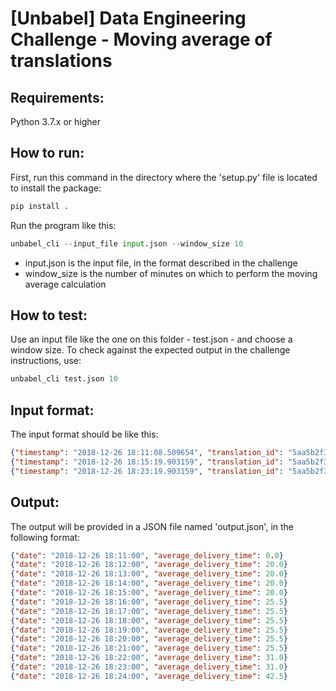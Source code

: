 # [Unbabel] Data Engineering Challenge - Moving average of translations

## Requirements:
Python 3.7.x or higher

## How to run:
First, run this command in the directory where the 'setup.py' file is located to install the package:
```python
pip install .
```


Run the program like this:
```python
unbabel_cli --input_file input.json --window_size 10
``` 
+ input.json is the input file, in the format described in the challenge
+ window_size is the number of minutes on which to perform the moving average calculation

## How to test:
Use an input file like the one on this folder - test.json - and choose a window size.
To check against the expected output in the challenge instructions, use:
```python
unbabel_cli test.json 10
```

## Input format:
The input format should be like this:
```json
{"timestamp": "2018-12-26 18:11:08.509654", "translation_id": "5aa5b2f39f7254a75aa5", "source_language": "en", "target_language": "fr", "client_name": "airliberty", "event_name": "translation_delivered", "nr_words": 30, "duration": 20}
{"timestamp": "2018-12-26 18:15:19.903159", "translation_id": "5aa5b2f39f7254a75aa4", "source_language": "en", "target_language": "fr", "client_name": "airliberty", "event_name": "translation_delivered", "nr_words": 30, "duration": 31}
{"timestamp": "2018-12-26 18:23:19.903159", "translation_id": "5aa5b2f39f7254a75bb3", "source_language": "en", "target_language": "fr", "client_name": "taxi-eats", "event_name": "translation_delivered", "nr_words": 100, "duration": 54}
```

## Output:
The output will be provided in a JSON file named 'output.json', in the following format:
```json
{"date": "2018-12-26 18:11:00", "average_delivery_time": 0.0}
{"date": "2018-12-26 18:12:00", "average_delivery_time": 20.0}
{"date": "2018-12-26 18:13:00", "average_delivery_time": 20.0}
{"date": "2018-12-26 18:14:00", "average_delivery_time": 20.0}
{"date": "2018-12-26 18:15:00", "average_delivery_time": 20.0}
{"date": "2018-12-26 18:16:00", "average_delivery_time": 25.5}
{"date": "2018-12-26 18:17:00", "average_delivery_time": 25.5}
{"date": "2018-12-26 18:18:00", "average_delivery_time": 25.5}
{"date": "2018-12-26 18:19:00", "average_delivery_time": 25.5}
{"date": "2018-12-26 18:20:00", "average_delivery_time": 25.5}
{"date": "2018-12-26 18:21:00", "average_delivery_time": 25.5}
{"date": "2018-12-26 18:22:00", "average_delivery_time": 31.0}
{"date": "2018-12-26 18:23:00", "average_delivery_time": 31.0}
{"date": "2018-12-26 18:24:00", "average_delivery_time": 42.5}
```




